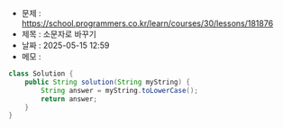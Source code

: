 - 문제 : https://school.programmers.co.kr/learn/courses/30/lessons/181876
- 제목 : 소문자로 바꾸기
- 날짜 : 2025-05-15 12:59
- 메모 : 
```java
class Solution {
    public String solution(String myString) {
        String answer = myString.toLowerCase();
        return answer;
    }
}
```